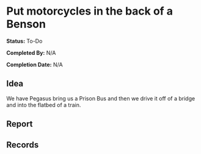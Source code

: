 # Put motorcycles in the back of a Benson

**Status:** To-Do

**Completed By:** N/A

**Completion Date:** N/A

## Idea
We have Pegasus bring us a Prison Bus and then we drive it off of a bridge and into the flatbed of a train. 

## Report


## Records